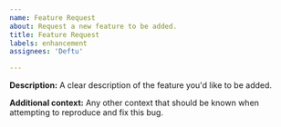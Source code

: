 ```yaml
---
name: Feature Request
about: Request a new feature to be added.
title: Feature Request
labels: enhancement
assignees: 'Deftu'

---
```


**Description:**
A clear description of the feature you'd like to be added.

**Additional context:**
Any other context that should be known when attempting to reproduce and fix this bug.